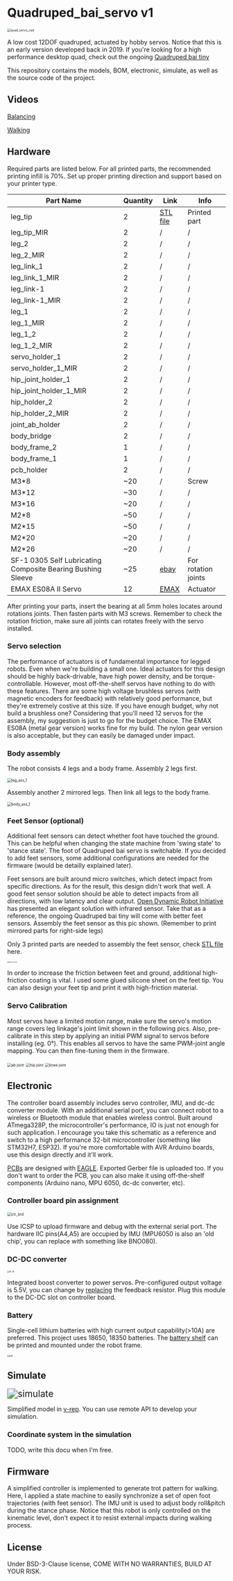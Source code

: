 # Quadruped_bai_servo v1
<img src="pic\quad_servo_cad.jpg" alt="quad_servo_cad" style="zoom:50%;" />

A low cost 12DOF quadruped, actuated by hobby servos. Notice that this is an early version developed back in 2019. If you're looking for a high performance desktop quad, check out the ongoing [Quadruped bai tiny](https://github.com/psrobotics/Quadruped_bai_tiny)

This repository contains the models, BOM, electronic, simulate, as well as the source code of the project.

## Videos

[Balancing](https://www.youtube.com/watch?v=fsc0w1NeIVk)

[Walking](https://youtu.be/FCRvykWv6ok)

## Hardware

Required parts are listed below. For all printed parts, the recommended printing infill is 70%. Set up proper printing direction and support based on your printer type.

| Part Name                                                   | Quantity | Link                                                         | Info                |
| ----------------------------------------------------------- | -------- | ------------------------------------------------------------ | ------------------- |
| leg_tip                                                     | 2        | [STL file](hardware/stl)                                     | Printed part        |
| leg_tip_MIR                                                 | 2        | /                                                            | /                   |
| leg_2                                                       | 2        | /                                                            | /                   |
| leg_2_MIR                                                   | 2        | /                                                            | /                   |
| leg_link_1                                                  | 2        | /                                                            | /                   |
| leg_link_1_MIR                                              | 2        | /                                                            | /                   |
| leg_link-1                                                  | 2        | /                                                            | /                   |
| leg_link-1_MIR                                              | 2        | /                                                            | /                   |
| leg_1                                                       | 2        | /                                                            | /                   |
| leg_1_MIR                                                   | 2        | /                                                            | /                   |
| leg_1_2                                                     | 2        | /                                                            | /                   |
| leg_1_2_MIR                                                 | 2        | /                                                            | /                   |
| servo_holder_1                                              | 2        | /                                                            | /                   |
| servo_holder_1_MIR                                          | 2        | /                                                            | /                   |
| hip_joint_holder_1                                          | 2        | /                                                            | /                   |
| hip_joint_holder_1_MIR                                      | 2        | /                                                            | /                   |
| hip_holder_2                                                | 2        | /                                                            | /                   |
| hip_holder_2_MIR                                            | 2        | /                                                            | /                   |
| joint_ab_holder                                             | 2        | /                                                            | /                   |
| body_bridge                                                 | 2        | /                                                            | /                   |
| body_frame_2                                                | 1        | /                                                            | /                   |
| body_frame_1                                                | 1        | /                                                            | /                   |
| pcb_holder                                                  | 2        | /                                                            | /                   |
| M3*8                                                        | ~20      | /                                                            | Screw               |
| M3*12                                                       | ~30      | /                                                            | /                   |
| M3*16                                                       | ~20      | /                                                            | /                   |
| M2*8                                                        | ~50      | /                                                            | /                   |
| M2*15                                                       | ~50      | /                                                            | /                   |
| M2*20                                                       | ~20      | /                                                            | /                   |
| M2*26                                                       | ~20      | /                                                            | /                   |
| SF-1 0305 Self Lubricating Composite Bearing Bushing Sleeve | ~25      | [ebay](https://www.ebay.com/itm/141882850401?_trkparms=amclksrc%3DITM%26aid%3D1110006%26algo%3DHOMESPLICE.SIM%26ao%3D1%26asc%3D20200818143230%26meid%3Df2f23010710f47e39153549f7afe6b5b%26pid%3D101224%26rk%3D2%26rkt%3D5%26sd%3D141882852158%26itm%3D141882850401%26pmt%3D0%26noa%3D1%26pg%3D2047675%26algv%3DDefaultOrganicWeb%26brand%3DUnbranded&_trksid=p2047675.c101224.m-1) | For rotation joints |
| EMAX ES08A II Servo                                         | 12       | [EMAX](https://emaxmodel.com/products/emax-es08a-ii-mini-plastic-gear-analog-servo-1-8kg-sec-for-rc-models-robot) | Actuator            |

After printing your parts, insert the bearing at all 5mm holes locates around rotations joints. Then fasten  parts with M3 screws. Remember to check the rotation friction, make sure all joints can rotates freely with the servo installed. 

### Servo selection

The performance of actuators is of fundamental importance for legged robots. Even when we're building a small one. Ideal actuators for this design should be highly back-drivable, have high power density, and be torque-controllable. However, most off-the-shelf servos have nothing to do with these features. There are some high voltage brushless servos (with magnetic encoders for feedback) with relatively good performance, but they're extremely costive at this size. If you have enough budget, why not build a brushless one? Considering that you'll need 12 servos for the assembly, my suggestion is just to go for the budget choice. The EMAX ES08A (metal gear version) works fine for my build. The nylon gear version is also acceptable, but they can easily be damaged under impact.

### Body assembly

The robot consists 4 legs and a body frame. Assembly 2 legs first.

<img src="pic/leg_ass_1.jpg" alt="leg_ass_1" style="zoom:60%;" />

Assembly another 2 mirrored legs. Then link all legs to the body frame.

<img src="pic/body_ass_1.jpg" alt="body_ass_1" style="zoom:60%;" />

### Feet Sensor (optional)

Additional feet sensors can detect whether foot have touched the ground. This can be helpful when changing the state machine from 'swing state' to 'stance state'. The foot of Quadruped bai servo is switchable. If you decided to add feet sensors, some additional configurations are needed for the firmware (would be detailly explained later). 

Feet sensors are built around micro switches,  which detect impact from specific directions. As for the result, this design didn't work that well. A good feet sensor solution should be able to detect impacts from all directions, with low latency and clear output. [Open Dynamic Robot Initiative](https://open-dynamic-robot-initiative.github.io/) has presented an elegant solution with infrared sensor. Take that as a reference, the ongoing Quadruped bai tiny will come with better feet sensors. Assembly the feet sensor as this pic shown. (Remember to print mirrored parts for right-side legs)

Only 3 printed parts are needed to assembly the feet sensor, check [STL file](hardware/stl/feet_sensor) here.

<img src="pic/feet_sensor.JPG" alt="feet_sensor" style="zoom:25%;" />

In order to increase the friction between feet and ground, additional high-friction coating is vital. I used some glued silicone sheet on the feet tip. You can also design your feet tip and print it with high-friction material.

### Servo Calibration

Most servos have a limited motion range,  make sure the servo's motion range covers leg linkage's joint limit shown in the following pics.  Also, pre-calibrate in this step by applying an initial PWM signal to servos before installing (eg. 0°). This enables all servos to have the same PWM-joint angle mapping. You can then fine-tuning them in the firmware.

<img src="pic/m_range_ab.JPG" alt="ab joint" style="zoom:60%;" />

<img src="pic/m_range_hip.JPG" alt="hip joint" style="zoom:60%;" />

<img src="pic/m_range_knee.JPG" alt="knee joint" style="zoom:60%;" />

## Electronic

The controller board assembly includes servo controller, IMU, and dc-dc converter module. With an additional serial port, you can connect robot to a wireless or Bluetooth module that enables wireless control. Built around ATmega328P, the microcontroller's performance, IO is just not enough for such application. I encourage you take this schematic as a reference and switch to a high performance 32-bit microcontroller (something like STM32H7, ESP32). If you're more comfortable with AVR Arduino boards, use this design directly and it'll work.

[PCBs](electronic/) are designed with [EAGLE](https://www.autodesk.com/products/eagle/free-download). Exported Gerber file is uploaded too. If you don't want to order the PCB, you can also make it using off-the-shelf components (Arduino nano, MPU 6050, dc-dc converter, etc).

### Controller board pin assignment

<img src="pic/controller_1.JPG" alt="ctr_brd" style="zoom:60%;" />

Use ICSP to upload firmware and debug with the external serial port. The hardware IIC pins(A4,A5) are occupied by IMU (MPU6050 is also an 'old chip', you can replace with something like BNO080). 

### DC-DC converter

<img src="pic/dc_dc.JPG" alt="dc_dc" style="zoom:30%;" />

Integrated boost converter to power servos. Pre-configured output voltage is 5.5V, you can change by [replacing](https://www.ti.com/lit/ds/symlink/tps61088.pdf?ts=1644121246192#:~:text=The%20TPS61088%20is%20a%20high,size%20solution%20in%20portable%20systems.&text=The%20device%20has%2010%2DA,voltage%20up%20to%2012.6%20V.) the feedback resistor. Plug this module to the DC-DC slot on controller board.

### Battery

Single-cell lithium batteries with high current output capability(>10A) are preferred. This project uses 18650, 18350 batteries. The [battery shelf](hardware/stl/step) can be printed and mounted under the robot frame.

<img src="pic/batt.JPG" alt="batt" style="zoom:30%;" />

## Simulate

<img src="pic/sim.gif" alt="simulate" style="zoom:150%;" />

Simplified model in [v-rep](https://www.coppeliarobotics.com/). You can use remote API to develop your simulation.

### Coordinate system in the simulation

TODO, write this docu when I'm free.

## Firmware

A simplified controller is implemented to generate trot pattern for walking. Here, I applied a state machine to easily synchronize a set of open foot trajectories (with feet sensor). The IMU unit is used to adjust body roll&pitch during the stance phase. Notice that this robot is only controlled on the kinematic level, don't expect it to resist external impacts during walking process.

## License

Under BSD-3-Clause license, COME WITH NO WARRANTIES, BUILD AT YOUR RISK.

